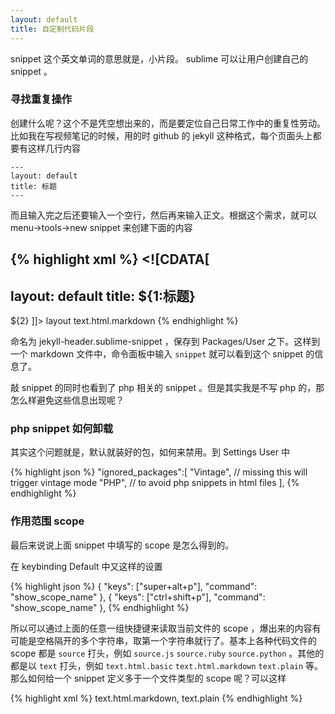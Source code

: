 ```yaml
---
layout: default
title: 自定制代码片段
---
```


snippet 这个英文单词的意思就是，小片段。 sublime 可以让用户创建自己的 snippet 。

### 寻找重复操作

创建什么呢？这个不是凭空想出来的，而是要定位自己日常工作中的重复性劳动。比如我在写视频笔记的时候，用的时 github 的 jekyll 这种格式，每个页面头上都要有这样几行内容

    ---
    layout: default
    title: 标题
    ---

而且输入完之后还要输入一个空行，然后再来输入正文。根据这个需求，就可以 menu->tools->new snippet 来创建下面的内容

{% highlight xml %}
<snippet>
  <content><![CDATA[
---
layout: default
title: ${1:标题}
---

${2}
]]></content>
  <tabTrigger>layout</tabTrigger>
  <scope>text.html.markdown</scope>
</snippet>
{% endhighlight %}

命名为 jekyll-header.sublime-snippet ，保存到 Packages/User 之下。这样到一个 markdown 文件中，命令面板中输入 `snippet` 就可以看到这个 snippet 的信息了。

敲 snippet 的同时也看到了 php 相关的 snippet 。但是其实我是不写 php 的，那怎么样避免这些信息出现呢？

### php snippet 如何卸载

其实这个问题就是，默认就装好的包，如何来禁用。到 Settings User 中

{% highlight json %}
"ignored_packages":[
  "Vintage", // missing this will trigger vintage mode
  "PHP", // to avoid php snippets in html files
], 
{% endhighlight %}


### 作用范围 scope

最后来说说上面 snippet 中填写的 scope 是怎么得到的。

在 keybinding Default 中又这样的设置

{% highlight json %}
{ "keys": ["super+alt+p"], "command": "show_scope_name" },
{ "keys": ["ctrl+shift+p"], "command": "show_scope_name" },
{% endhighlight %}

所以可以通过上面的任意一组快捷键来读取当前文件的 scope ，爆出来的内容有可能是空格隔开的多个字符串，取第一个字符串就行了。基本上各种代码文件的 scope 都是 `source` 打头，例如
`source.js` `source.ruby` `source.python` 。其他的都是以 `text` 打头，例如 `text.html.basic` `text.html.markdown` `text.plain` 等。
那么如何给一个 snippet 定义多于一个文件类型的 scope 呢？可以这样

{% highlight xml %}
<scope>text.html.markdown, text.plain</scope>
{% endhighlight %}



